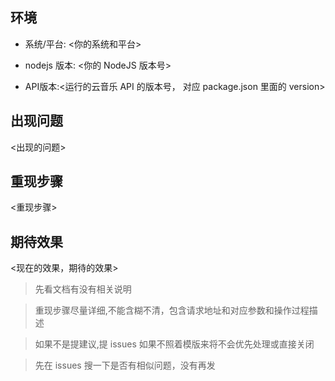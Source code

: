 ## 环境

- 系统/平台: <你的系统和平台>

- nodejs 版本: <你的 NodeJS 版本号>

- API版本:<运行的云音乐 API 的版本号， 对应 package.json 里面的 version>

## 出现问题

<出现的问题>

## 重现步骤

<重现步骤>

## 期待效果

<现在的效果，期待的效果>



> 先看文档有没有相关说明

> 重现步骤尽量详细,不能含糊不清，包含请求地址和对应参数和操作过程描述

> 如果不是提建议,提 issues 如果不照着模版来将不会优先处理或直接关闭

> 先在 issues 搜一下是否有相似问题，没有再发

